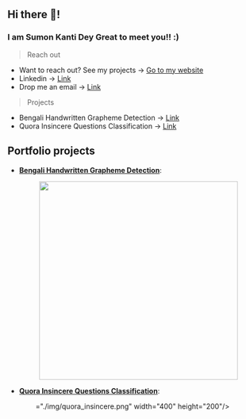 ## Hi there 👋! 
### I am Sumon Kanti Dey Great to meet you!! :)



> Reach out

- Want to reach out? See my projects -> [Go to my website](https://sumonkantidey.github.io/)
- Linkedin -> [Link](https://www.linkedin.com/in/sumon-kanti-dey-96321b10b/)
- Drop me an email -> [Link](sumonkantidey23@gmail.com)

> Projects
- Bengali Handwritten Grapheme Detection -> [Link](https://github.com/SumonKantiDey/Draw-Grapheme)
- Quora Insincere Questions Classification -> [Link](https://github.com/SumonKantiDey/Kaggle-Competitions/tree/master/Quora%20Insincere%20Questions%20Classification)


## Portfolio projects

  * __[Bengali Handwritten Grapheme Detection](https://github.com/SumonKantiDey/Draw-Grapheme)__:  
     <p align="center">
        <img src="https://j.gifs.com/p8vPkN.gif" width="400" height="400" />
    </p>

  * __[Quora Insincere Questions Classification](https://github.com/AlbertoUAH/polyps-image-segmentation)__:
  <p align="center">
        <img src<(https://www.youtube.com/watch?v=wwRHfboC3EU&feature=youtu.be)>="./img/quora_insincere.png" width="400" height="200"/>
    </p>

 